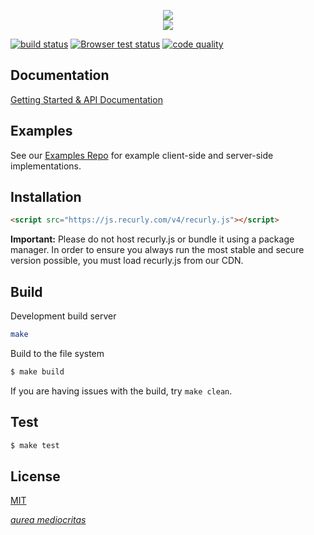 <p align="center">
  <img src="http://i.imgur.com/7s94rRK.png">
  <br>
  <img src="https://i.imgur.com/2APg6q6.gif">
</p>

[![build status][travis-image]][travis-url]
[![Browser test status][sauce-image]][sauce-url]
[![code quality][climate-image]][climate-url]

## Documentation

[Getting Started & API Documentation][docs]

## Examples

See our [Examples Repo][examples] for example client-side and server-side
implementations.

## Installation

```html
<script src="https://js.recurly.com/v4/recurly.js"></script>
```

**Important:** Please do not host recurly.js or bundle it using a package manager. In order to ensure you always run the most stable and secure version possible, you must load recurly.js from our CDN.

## Build
Development build server
```bash
make
```
Build to the file system
```bash
$ make build
```

If you are having issues with the build, try `make clean`.

## Test
```bash
$ make test
```

## License

[MIT][license]

[*aurea mediocritas*][aristotle]

[travis-url]: https://travis-ci.org/recurly/recurly-js/builds
[travis-image]: https://img.shields.io/travis/recurly/recurly-js/master.svg?style=flat-square
[climate-url]: https://codeclimate.com/github/recurly/recurly-js
[climate-image]: http://img.shields.io/codeclimate/github/recurly/recurly-js.svg?style=flat-square
[sauce-url]: https://saucelabs.com/u/recurly-js
[sauce-image]: https://badges.herokuapp.com/travis/recurly/recurly-js/sauce/recurly-js?logos=none

[docs]: https://docs.recurly.com/js
[examples]: https://github.com/recurly/recurly-js-examples
[component]: http://github.com/component/component
[license]: LICENSE.md
[aristotle]: https://en.wikipedia.org/wiki/Golden_mean_(philosophy)
